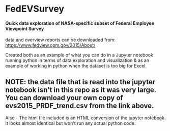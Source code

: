 # FedEVSurvey
#### Quick data exploration of NASA-specific subset of Federal Employee Viewpoint Survey

data and overview reports can be downloaded from: https://www.fedview.opm.gov/2015/About/



Created both as an example of what you can do in a Jupyter notebook running python in terms of data exploration and visualization & as an example of working in python when the dataset is too big for Excel.

## NOTE: the data file that is read into the jupyter notebook isn't in this repo as it was very large. You can download your own copy of evs2015_PRDF_trend.csv from the link above. 

Also - The html file included is an HTML conversion of the jupyter notebook. It looks almost identical but won't run any actual python code. 
